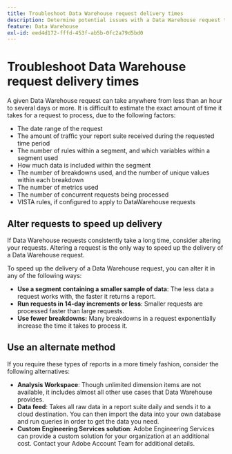 ```yaml
---
title: Troubleshoot Data Warehouse request delivery times
description: Determine potential issues with a Data Warehouse request that can prolong delivery times.
feature: Data Warehouse
exl-id: eed4d172-fffd-453f-ab5b-0fc2a79d5bd0
---
```

# Troubleshoot Data Warehouse request delivery times

A given Data Warehouse request can take anywhere from less than an hour to several days or more. It is difficult to estimate the exact amount of time it takes for a request to process, due to the following factors:

* The date range of the request
* The amount of traffic your report suite received during the requested time period
* The number of rules within a segment, and which variables within a segment used
* How much data is included within the segment
* The number of breakdowns used, and the number of unique values within each breakdown
* The number of metrics used
* The number of concurrent requests being processed
* VISTA rules, if configured to apply to DataWarehouse requests

## Alter requests to speed up delivery

If Data Warehouse requests consistently take a long time, consider altering your requests. Altering a request is the only way to speed up the delivery of a Data Warehouse request.

To speed up the delivery of a Data Warehouse request, you can alter it in any of the following ways:

* **Use a segment containing a smaller sample of data**: The less data a request works with, the faster it returns a report.
* **Run requests in 14-day increments or less**: Smaller requests are processed faster than large requests.
* **Use fewer breakdowns:** Many breakdowns in a request exponentially increase the time it takes to process it.

## Use an alternate method

If you require these types of reports in a more timely fashion, consider the following alternatives:

* **Analysis Workspace**: Though unlimited dimension items are not available, it includes almost all other use cases that Data Warehouse provides.
* **Data feed**: Takes all raw data in a report suite daily and sends it to a cloud destination. You can then import the data into your own database and run queries in order to get the data you need.
* **Custom Engineering Services solution**: Adobe Engineering Services can provide a custom solution for your organization at an additional cost. Contact your Adobe Account Team for additional details.
